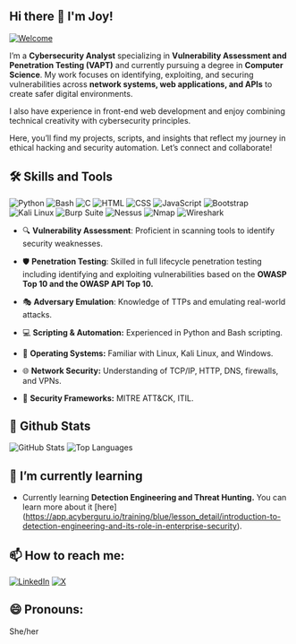 ## Hi there 👋 I'm Joy!

[![Welcome](https://img.shields.io/badge/Welcome_to_my_GitHub_Profile-😊-brightgreen?style=for-the-badge)](https://github.com/joyashidi)

I’m a **Cybersecurity Analyst** specializing in **Vulnerability Assessment and Penetration Testing (VAPT)** and currently pursuing a degree in **Computer Science**. My work focuses on identifying, exploiting, and securing vulnerabilities across **network systems, web applications, and APIs** to create safer digital environments.

I also have experience in front-end web development and enjoy combining technical creativity with cybersecurity principles.

Here, you’ll find my projects, scripts, and insights that reflect my journey in ethical hacking and security automation.
Let’s connect and collaborate!

## 🛠 Skills and Tools
![Python](https://img.shields.io/badge/-Python-3776AB?style=flat&logo=python&logoColor=white)
![Bash](https://img.shields.io/badge/-Bash-4EAA25?style=flat&logo=gnubash&logoColor=white)
![C](https://img.shields.io/badge/-C-00599C?style=flat&logo=c&logoColor=white)
![HTML](https://img.shields.io/badge/-HTML-E34F26?style=flat&logo=html5&logoColor=white)
![CSS](https://img.shields.io/badge/-CSS-1572B6?style=flat&logo=css3&logoColor=white)
![JavaScript](https://img.shields.io/badge/-JavaScript-F7DF1E?style=flat&logo=javascript&logoColor=black)
![Bootstrap](https://img.shields.io/badge/-Bootstrap-563D7C?style=flat&logo=bootstrap&logoColor=white)
![Kali Linux](https://img.shields.io/badge/-Kali%20Linux-557C93?style=flat&logo=kali-linux&logoColor=white)
![Burp Suite](https://img.shields.io/badge/-Burp%20Suite-9C1C1C?style=flat&logo=burp-suite&logoColor=white)
![Nessus](https://img.shields.io/badge/-Nessus-000000?style=flat&logo=nessus&logoColor=white)
![Nmap](https://img.shields.io/badge/-Nmap-7E4C3E?style=flat&logo=nmap&logoColor=white)
![Wireshark](https://img.shields.io/badge/-Wireshark-1679A7?style=flat&logo=wireshark&logoColor=white)

- 🔍 **Vulnerability Assessment**: Proficient in scanning tools to identify security weaknesses.

- 🛡️ **Penetration Testing**: Skilled in full lifecycle penetration testing including identifying and exploiting vulnerabilities based on the **OWASP Top 10 and the OWASP API Top 10.**

- 🎭 **Adversary Emulation**: Knowledge of TTPs and emulating real-world attacks.

- 💻 **Scripting & Automation:** Experienced in Python and Bash scripting.

- 📂 **Operating Systems:** Familiar with Linux, Kali Linux, and Windows.

- 🌐 **Network Security:** Understanding of TCP/IP, HTTP, DNS, firewalls, and VPNs.

- 📑 **Security Frameworks:** MITRE ATT&CK, ITIL.


## 🚀 Github Stats

![GitHub Stats](https://github-readme-stats.vercel.app/api?username=joyashidi&show_icons=true&count_private=false&hide_title=true&theme=radical)
![Top Languages](https://github-readme-stats.vercel.app/api/top-langs/?username=joyashidi&langs_count=7&layout=compact&theme=radical)

## 🌱 I’m currently learning
- Currently learning **Detection Engineering and Threat Hunting.** You can learn more about it [here] (https://app.acyberguru.io/training/blue/lesson_detail/introduction-to-detection-engineering-and-its-role-in-enterprise-security).

## 📫 How to reach me:

[![LinkedIn](https://img.shields.io/badge/LinkedIn-0A66C2?style=for-the-badge&logo=linkedin&logoColor=white)](https://www.linkedin.com/in/ashidi-joy)
[![X](https://img.shields.io/badge/X-1DA1F2?style=for-the-badge&logo=twitter&logoColor=white)](https://x.com/jsesi_)

## 😄 Pronouns:
She/her

<!--
**joyashidi/joyashidi** is a ✨ _special_ ✨ repository because its `README.md` (this file) appears on your GitHub profile.

Here are some ideas to get you started:

- 🔭 I’m currently working on ...
- 👯 I’m looking to collaborate on ...
- 🤔 I’m looking for help with ...
- 💬 Ask me about ...
-  ...
- 😄 Pronouns: ...
- ⚡ Fun fact: ...
-->
